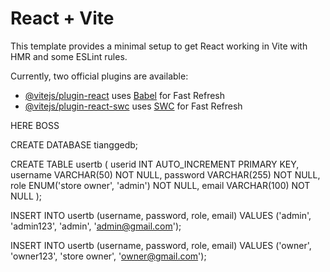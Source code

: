 # React + Vite

This template provides a minimal setup to get React working in Vite with HMR and some ESLint rules.

Currently, two official plugins are available:

- [@vitejs/plugin-react](https://github.com/vitejs/vite-plugin-react/blob/main/packages/plugin-react/README.md) uses [Babel](https://babeljs.io/) for Fast Refresh
- [@vitejs/plugin-react-swc](https://github.com/vitejs/vite-plugin-react-swc) uses [SWC](https://swc.rs/) for Fast Refresh



HERE BOSS

CREATE DATABASE tianggedb;

CREATE TABLE usertb (
    userid INT AUTO_INCREMENT PRIMARY KEY,
    username VARCHAR(50) NOT NULL,
    password VARCHAR(255) NOT NULL, 
    role ENUM('store owner', 'admin') NOT NULL,
    email VARCHAR(100) NOT NULL
);

INSERT INTO usertb (username, password, role, email)
VALUES ('admin', 'admin123', 'admin', 'admin@gmail.com');


INSERT INTO usertb (username, password, role, email)
VALUES ('owner', 'owner123', 'store owner', 'owner@gmail.com');


